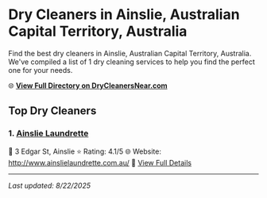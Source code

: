 # Dry Cleaners in Ainslie, Australian Capital Territory, Australia

Find the best dry cleaners in Ainslie, Australian Capital Territory, Australia. We've compiled a list of 1 dry cleaning services to help you find the perfect one for your needs.

🌐 **[View Full Directory on DryCleanersNear.com](https://drycleanersnear.com/city/Australia/Australian%20Capital%20Territory/Ainslie)**

## Top Dry Cleaners

### 1. [Ainslie Laundrette](https://drycleanersnear.com/dryCleaner/68a28938e025a3a8d28d391e/ainslie-laundrette)
📍 3 Edgar St, Ainslie
⭐ Rating: 4.1/5
🌐 Website: http://www.ainslielaundrette.com.au/
🔗 [View Full Details](https://drycleanersnear.com/dryCleaner/68a28938e025a3a8d28d391e/ainslie-laundrette)


---

*Last updated: 8/22/2025*
